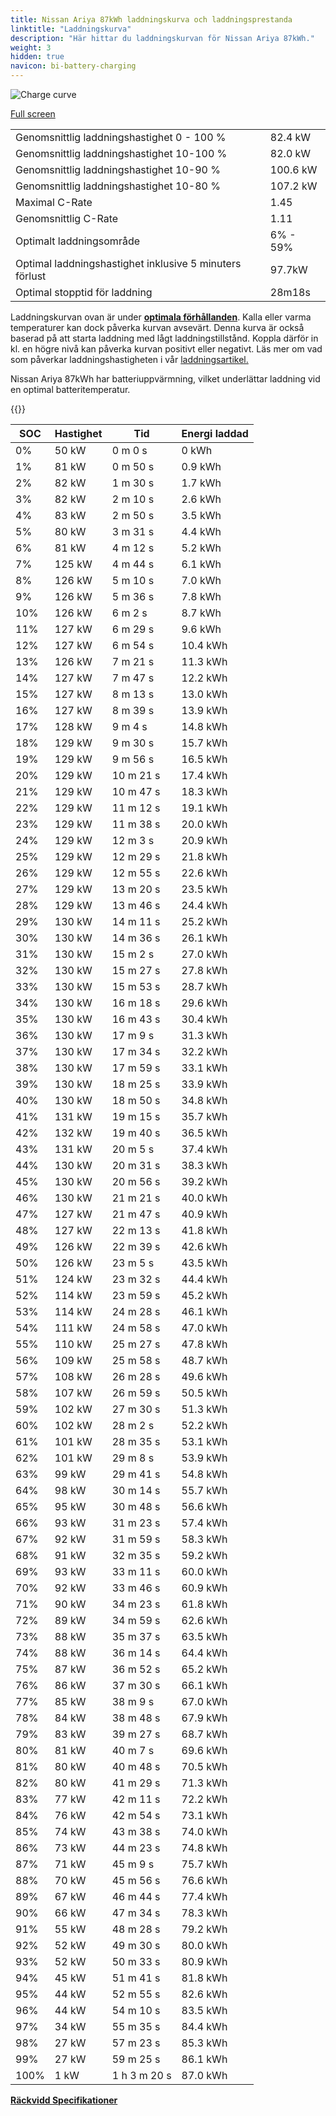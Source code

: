 ```yaml
---
title: Nissan Ariya 87kWh laddningskurva och laddningsprestanda
linktitle: "Laddningskurva"
description: "Här hittar du laddningskurvan för Nissan Ariya 87kWh."
weight: 3
hidden: true
navicon: bi-battery-charging
---
```

<!-- markdownlint-disable MD033 -->
<img src="../chargingcurve.svg" alt="Charge curve" class="img-fluid">

[Full screen](../chargingcurve.svg)


<table class="table table-striped border">
<tbody>
<tr>
<td>Genomsnittlig laddningshastighet 0 - 100 %</td><td>82.4 kW</td>
</tr>
<tr>
<td>Genomsnittlig laddningshastighet 10-100 %</td><td>82.0 kW</td>
</tr>
<tr>
<td>Genomsnittlig laddningshastighet 10-90 %</td><td>100.6 kW</td>
</tr>
<tr>
<td>Genomsnittlig laddningshastighet 10-80 %</td><td>107.2 kW</td>
</tr>
<tr>
<td>Maximal C-Rate</td><td>1.45</td>
</tr>
<tr>
<td>Genomsnittlig C-Rate</td><td>1.11</td>
</tr>
<tr>
<td>Optimalt laddningsområde</td><td>6% - 59%</td>
</tr>
<tr>
<td>Optimal laddningshastighet inklusive 5 minuters förlust</td><td>97.7kW</td>
</tr>
<tr>
<td>Optimal stopptid för laddning</td><td>28m18s</td>
</tr>
</tbody>
</table>


Laddningskurvan ovan är under **[optimala förhållanden](../../../../../technology/battery/charging/#temperatur)**. Kalla eller varma temperaturer kan dock påverka kurvan avsevärt. Denna kurva är också baserad på att starta laddning med lågt laddningstillstånd. Koppla därför in kl. en högre nivå kan påverka kurvan positivt eller negativt. Läs mer om vad som påverkar laddningshastigheten i vår [laddningsartikel.](../../../../../technology/battery/charging/)


Nissan Ariya 87kWh har batteriuppvärmning, vilket underlättar laddning vid en optimal batteritemperatur.


{{<evkxdisplayaddarticle />}}
<table class="table table-striped border">
<thead>
<tr><th>SOC</th><th>Hastighet</th><th>Tid</th><th>Energi laddad</th></tr>
</thead>
<tbody>
<tr>
<td>0%</td><td>50 kW</td><td> 0 m 0 s </td><td>0 kWh </td>
</tr>
<tr>
<td>1%</td><td>81 kW</td><td> 0 m 50 s </td><td>0.9 kWh </td>
</tr>
<tr>
<td>2%</td><td>82 kW</td><td> 1 m 30 s </td><td>1.7 kWh </td>
</tr>
<tr>
<td>3%</td><td>82 kW</td><td> 2 m 10 s </td><td>2.6 kWh </td>
</tr>
<tr>
<td>4%</td><td>83 kW</td><td> 2 m 50 s </td><td>3.5 kWh </td>
</tr>
<tr>
<td>5%</td><td>80 kW</td><td> 3 m 31 s </td><td>4.4 kWh </td>
</tr>
<tr>
<td>6%</td><td>81 kW</td><td> 4 m 12 s </td><td>5.2 kWh </td>
</tr>
<tr>
<td>7%</td><td>125 kW</td><td> 4 m 44 s </td><td>6.1 kWh </td>
</tr>
<tr>
<td>8%</td><td>126 kW</td><td> 5 m 10 s </td><td>7.0 kWh </td>
</tr>
<tr>
<td>9%</td><td>126 kW</td><td> 5 m 36 s </td><td>7.8 kWh </td>
</tr>
<tr>
<td>10%</td><td>126 kW</td><td> 6 m 2 s </td><td>8.7 kWh </td>
</tr>
<tr>
<td>11%</td><td>127 kW</td><td> 6 m 29 s </td><td>9.6 kWh </td>
</tr>
<tr>
<td>12%</td><td>127 kW</td><td> 6 m 54 s </td><td>10.4 kWh </td>
</tr>
<tr>
<td>13%</td><td>126 kW</td><td> 7 m 21 s </td><td>11.3 kWh </td>
</tr>
<tr>
<td>14%</td><td>127 kW</td><td> 7 m 47 s </td><td>12.2 kWh </td>
</tr>
<tr>
<td>15%</td><td>127 kW</td><td> 8 m 13 s </td><td>13.0 kWh </td>
</tr>
<tr>
<td>16%</td><td>127 kW</td><td> 8 m 39 s </td><td>13.9 kWh </td>
</tr>
<tr>
<td>17%</td><td>128 kW</td><td> 9 m 4 s </td><td>14.8 kWh </td>
</tr>
<tr>
<td>18%</td><td>129 kW</td><td> 9 m 30 s </td><td>15.7 kWh </td>
</tr>
<tr>
<td>19%</td><td>129 kW</td><td> 9 m 56 s </td><td>16.5 kWh </td>
</tr>
<tr>
<td>20%</td><td>129 kW</td><td> 10 m 21 s </td><td>17.4 kWh </td>
</tr>
<tr>
<td>21%</td><td>129 kW</td><td> 10 m 47 s </td><td>18.3 kWh </td>
</tr>
<tr>
<td>22%</td><td>129 kW</td><td> 11 m 12 s </td><td>19.1 kWh </td>
</tr>
<tr>
<td>23%</td><td>129 kW</td><td> 11 m 38 s </td><td>20.0 kWh </td>
</tr>
<tr>
<td>24%</td><td>129 kW</td><td> 12 m 3 s </td><td>20.9 kWh </td>
</tr>
<tr>
<td>25%</td><td>129 kW</td><td> 12 m 29 s </td><td>21.8 kWh </td>
</tr>
<tr>
<td>26%</td><td>129 kW</td><td> 12 m 55 s </td><td>22.6 kWh </td>
</tr>
<tr>
<td>27%</td><td>129 kW</td><td> 13 m 20 s </td><td>23.5 kWh </td>
</tr>
<tr>
<td>28%</td><td>129 kW</td><td> 13 m 46 s </td><td>24.4 kWh </td>
</tr>
<tr>
<td>29%</td><td>130 kW</td><td> 14 m 11 s </td><td>25.2 kWh </td>
</tr>
<tr>
<td>30%</td><td>130 kW</td><td> 14 m 36 s </td><td>26.1 kWh </td>
</tr>
<tr>
<td>31%</td><td>130 kW</td><td> 15 m 2 s </td><td>27.0 kWh </td>
</tr>
<tr>
<td>32%</td><td>130 kW</td><td> 15 m 27 s </td><td>27.8 kWh </td>
</tr>
<tr>
<td>33%</td><td>130 kW</td><td> 15 m 53 s </td><td>28.7 kWh </td>
</tr>
<tr>
<td>34%</td><td>130 kW</td><td> 16 m 18 s </td><td>29.6 kWh </td>
</tr>
<tr>
<td>35%</td><td>130 kW</td><td> 16 m 43 s </td><td>30.4 kWh </td>
</tr>
<tr>
<td>36%</td><td>130 kW</td><td> 17 m 9 s </td><td>31.3 kWh </td>
</tr>
<tr>
<td>37%</td><td>130 kW</td><td> 17 m 34 s </td><td>32.2 kWh </td>
</tr>
<tr>
<td>38%</td><td>130 kW</td><td> 17 m 59 s </td><td>33.1 kWh </td>
</tr>
<tr>
<td>39%</td><td>130 kW</td><td> 18 m 25 s </td><td>33.9 kWh </td>
</tr>
<tr>
<td>40%</td><td>130 kW</td><td> 18 m 50 s </td><td>34.8 kWh </td>
</tr>
<tr>
<td>41%</td><td>131 kW</td><td> 19 m 15 s </td><td>35.7 kWh </td>
</tr>
<tr>
<td>42%</td><td>132 kW</td><td> 19 m 40 s </td><td>36.5 kWh </td>
</tr>
<tr>
<td>43%</td><td>131 kW</td><td> 20 m 5 s </td><td>37.4 kWh </td>
</tr>
<tr>
<td>44%</td><td>130 kW</td><td> 20 m 31 s </td><td>38.3 kWh </td>
</tr>
<tr>
<td>45%</td><td>130 kW</td><td> 20 m 56 s </td><td>39.2 kWh </td>
</tr>
<tr>
<td>46%</td><td>130 kW</td><td> 21 m 21 s </td><td>40.0 kWh </td>
</tr>
<tr>
<td>47%</td><td>127 kW</td><td> 21 m 47 s </td><td>40.9 kWh </td>
</tr>
<tr>
<td>48%</td><td>127 kW</td><td> 22 m 13 s </td><td>41.8 kWh </td>
</tr>
<tr>
<td>49%</td><td>126 kW</td><td> 22 m 39 s </td><td>42.6 kWh </td>
</tr>
<tr>
<td>50%</td><td>126 kW</td><td> 23 m 5 s </td><td>43.5 kWh </td>
</tr>
<tr>
<td>51%</td><td>124 kW</td><td> 23 m 32 s </td><td>44.4 kWh </td>
</tr>
<tr>
<td>52%</td><td>114 kW</td><td> 23 m 59 s </td><td>45.2 kWh </td>
</tr>
<tr>
<td>53%</td><td>114 kW</td><td> 24 m 28 s </td><td>46.1 kWh </td>
</tr>
<tr>
<td>54%</td><td>111 kW</td><td> 24 m 58 s </td><td>47.0 kWh </td>
</tr>
<tr>
<td>55%</td><td>110 kW</td><td> 25 m 27 s </td><td>47.8 kWh </td>
</tr>
<tr>
<td>56%</td><td>109 kW</td><td> 25 m 58 s </td><td>48.7 kWh </td>
</tr>
<tr>
<td>57%</td><td>108 kW</td><td> 26 m 28 s </td><td>49.6 kWh </td>
</tr>
<tr>
<td>58%</td><td>107 kW</td><td> 26 m 59 s </td><td>50.5 kWh </td>
</tr>
<tr>
<td>59%</td><td>102 kW</td><td> 27 m 30 s </td><td>51.3 kWh </td>
</tr>
<tr>
<td>60%</td><td>102 kW</td><td> 28 m 2 s </td><td>52.2 kWh </td>
</tr>
<tr>
<td>61%</td><td>101 kW</td><td> 28 m 35 s </td><td>53.1 kWh </td>
</tr>
<tr>
<td>62%</td><td>101 kW</td><td> 29 m 8 s </td><td>53.9 kWh </td>
</tr>
<tr>
<td>63%</td><td>99 kW</td><td> 29 m 41 s </td><td>54.8 kWh </td>
</tr>
<tr>
<td>64%</td><td>98 kW</td><td> 30 m 14 s </td><td>55.7 kWh </td>
</tr>
<tr>
<td>65%</td><td>95 kW</td><td> 30 m 48 s </td><td>56.6 kWh </td>
</tr>
<tr>
<td>66%</td><td>93 kW</td><td> 31 m 23 s </td><td>57.4 kWh </td>
</tr>
<tr>
<td>67%</td><td>92 kW</td><td> 31 m 59 s </td><td>58.3 kWh </td>
</tr>
<tr>
<td>68%</td><td>91 kW</td><td> 32 m 35 s </td><td>59.2 kWh </td>
</tr>
<tr>
<td>69%</td><td>93 kW</td><td> 33 m 11 s </td><td>60.0 kWh </td>
</tr>
<tr>
<td>70%</td><td>92 kW</td><td> 33 m 46 s </td><td>60.9 kWh </td>
</tr>
<tr>
<td>71%</td><td>90 kW</td><td> 34 m 23 s </td><td>61.8 kWh </td>
</tr>
<tr>
<td>72%</td><td>89 kW</td><td> 34 m 59 s </td><td>62.6 kWh </td>
</tr>
<tr>
<td>73%</td><td>88 kW</td><td> 35 m 37 s </td><td>63.5 kWh </td>
</tr>
<tr>
<td>74%</td><td>88 kW</td><td> 36 m 14 s </td><td>64.4 kWh </td>
</tr>
<tr>
<td>75%</td><td>87 kW</td><td> 36 m 52 s </td><td>65.2 kWh </td>
</tr>
<tr>
<td>76%</td><td>86 kW</td><td> 37 m 30 s </td><td>66.1 kWh </td>
</tr>
<tr>
<td>77%</td><td>85 kW</td><td> 38 m 9 s </td><td>67.0 kWh </td>
</tr>
<tr>
<td>78%</td><td>84 kW</td><td> 38 m 48 s </td><td>67.9 kWh </td>
</tr>
<tr>
<td>79%</td><td>83 kW</td><td> 39 m 27 s </td><td>68.7 kWh </td>
</tr>
<tr>
<td>80%</td><td>81 kW</td><td> 40 m 7 s </td><td>69.6 kWh </td>
</tr>
<tr>
<td>81%</td><td>80 kW</td><td> 40 m 48 s </td><td>70.5 kWh </td>
</tr>
<tr>
<td>82%</td><td>80 kW</td><td> 41 m 29 s </td><td>71.3 kWh </td>
</tr>
<tr>
<td>83%</td><td>77 kW</td><td> 42 m 11 s </td><td>72.2 kWh </td>
</tr>
<tr>
<td>84%</td><td>76 kW</td><td> 42 m 54 s </td><td>73.1 kWh </td>
</tr>
<tr>
<td>85%</td><td>74 kW</td><td> 43 m 38 s </td><td>74.0 kWh </td>
</tr>
<tr>
<td>86%</td><td>73 kW</td><td> 44 m 23 s </td><td>74.8 kWh </td>
</tr>
<tr>
<td>87%</td><td>71 kW</td><td> 45 m 9 s </td><td>75.7 kWh </td>
</tr>
<tr>
<td>88%</td><td>70 kW</td><td> 45 m 56 s </td><td>76.6 kWh </td>
</tr>
<tr>
<td>89%</td><td>67 kW</td><td> 46 m 44 s </td><td>77.4 kWh </td>
</tr>
<tr>
<td>90%</td><td>66 kW</td><td> 47 m 34 s </td><td>78.3 kWh </td>
</tr>
<tr>
<td>91%</td><td>55 kW</td><td> 48 m 28 s </td><td>79.2 kWh </td>
</tr>
<tr>
<td>92%</td><td>52 kW</td><td> 49 m 30 s </td><td>80.0 kWh </td>
</tr>
<tr>
<td>93%</td><td>52 kW</td><td> 50 m 33 s </td><td>80.9 kWh </td>
</tr>
<tr>
<td>94%</td><td>45 kW</td><td> 51 m 41 s </td><td>81.8 kWh </td>
</tr>
<tr>
<td>95%</td><td>44 kW</td><td> 52 m 55 s </td><td>82.6 kWh </td>
</tr>
<tr>
<td>96%</td><td>44 kW</td><td> 54 m 10 s </td><td>83.5 kWh </td>
</tr>
<tr>
<td>97%</td><td>34 kW</td><td> 55 m 35 s </td><td>84.4 kWh </td>
</tr>
<tr>
<td>98%</td><td>27 kW</td><td> 57 m 23 s </td><td>85.3 kWh </td>
</tr>
<tr>
<td>99%</td><td>27 kW</td><td> 59 m 25 s </td><td>86.1 kWh </td>
</tr>
<tr>
<td>100%</td><td>1 kW</td><td>1 h 3 m 20 s </td><td>87.0 kWh </td>
</tr>
</tbody>
</table>

<div class="mt-3 mb-3">
<a href="../rangeandconsumption/" class="text-decoration-none text-black">
<strong><i class="bi-arrow-left"></i> Räckvidd </strong>
</a>
<a href="../specifications/" class="text-decoration-none text-black float-end">
<strong>Specifikationer <i class="bi-arrow-right"></i></strong>
</a>
</div>
